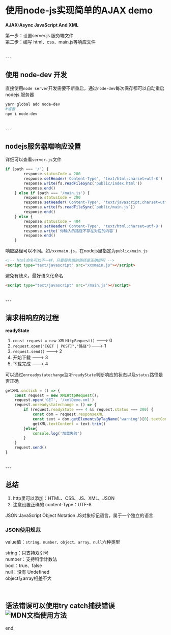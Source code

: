 # 使用node-js实现简单的AJAX demo

**AJAX:Async JavaScript And XML**

第一步：设置server.js 服务端文件  
第二步：编写 html、css、main.js等响应文件  

<br />
--- 

## 使用 node-dev 开发

直接使用`node server`开发需要不断重启，通过`node-dev`每次保存都可以自动重启 nodejs 服务器
```sh
yarn global add node-dev
#或者
npm i node-dev
```
<br />
--- 

## nodejs服务器端响应设置

详细可以查看`server.js`文件
```js
if (path === '/') {
        response.statusCode = 200
        response.setHeader('Content-Type', 'text/html;charset=utf-8')
        response.write(fs.readFileSync('public/index.html'))
        response.end()
    } else if (path === '/main.js') {
        response.statusCode = 200
        response.setHeader('Content-Type', 'text/javascript;charset=utf-8')
        response.write(fs.readFileSync(`public/main.js`))
        response.end()
    } else {
        response.statusCode = 404
        response.setHeader('Content-Type', 'text/html;charset=utf-8')
        response.write(`你输入的路径不存在对应的内容`)
        response.end()
    }
```
响应路径可以不同。如`/xxxmain.js`，在nodejs里指定为`public/main.js`

```html
<!-- html命名可以不一样，只要服务端的路径是正确即可 -->
<script type="text/javascript" src="xxxmain.js"></script>
```
避免有歧义，最好语义化命名
```html
<script type="text/javascript" src="/main.js"></script>
```
<br />
---  

## 请求相响应的过程

**readyState**

1. `const request = new XMLHttpRequest()` ---> 0
2. `request.open("[GET | POST]","路径")`---> 1
3. `request.send()` ---> 2
4. 开始下载 ---> 3
5. 下载完成 ---> 4

可以通过`onreadystatechange`监听`readyState`判断响应的状态以及`status`路径是否正确
```js
getXML.onclick = () => {
    const request = new XMLHttpRequest();
    request.open('GET', '/xmlDemo.xml')
    request.onreadystatechange = () => {
        if (request.readyState === 4 && request.status === 200) {
            const dom = request.responseXML
            const text = dom.getElementsByTagName('warning')[0].textContent
            getXML.textContent = text.trim()
        }else{
            console.log('加载失败')
        }
    }
    request.send()
}
```
<br />
--- 

## 总结  
1. http里可以添加：HTML、CSS、JS、XML、JSON
2. 注意设置正确的 content-Type：UTF-8

JSON:JavaScript Object Notation
JS对象标记语言，属于一个独立的语言

### JSON使用规范  

value值：`string、number、object、array、null`六种类型

string：只支持双引号  
number：支持科学计数法  
bool：true、false  
null：没有 Undefined  
object与array相差不大  

<br />

语法错误可以使用try catch捕获错误
![MDN文档使用方法](https://developer.mozilla.org/zh-CN/docs/Web/JavaScript/Reference/Statements/try...catch)
<br />
---  
end.
